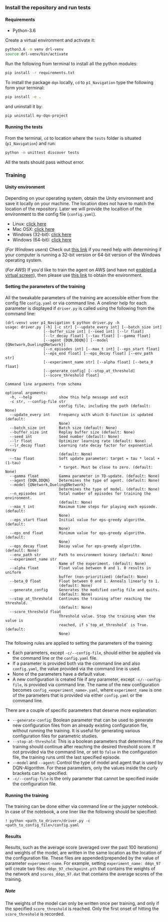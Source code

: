 ### Install the repository and run tests

#### Requirements
- Python-3.6

Create a virtual environment and activate it: 
```bash
python3.6 -m venv drl-venv
source drl-venv/bin/activate
```
Run the following from terminal to install all the python modules:
```bash
pip install -r requirements.txt
```
To install the package `dqn` locally, `cd` to `p1_Navigation` type the following form your terminal:
```bash
pip install -e .
```
and uninstall it by:
```bash
pip uninstall my-dqn-project
```
#### Running the tests
From the terminal, `cd` to location where the `tests` folder is situated (`p1_Navigation`) and run:
```bash
python -m unittest discover tests
```
All the tests should pass without error.

### Training
#### Unity environment
Depending on your operating system, obtain the Unity environment and save it locally on your machine. The location does not have to match the location of the repository. Later we will provide the localtion of the environment to the config file (`config.yaml`). 
- Linux: [click here](https://s3-us-west-1.amazonaws.com/udacity-drlnd/P1/Banana/Banana_Linux.zip)
- Mac OSX: [click here](https://s3-us-west-1.amazonaws.com/udacity-drlnd/P1/Banana/Banana.app.zip)
- Windows (32-bit): [click here](https://s3-us-west-1.amazonaws.com/udacity-drlnd/P1/Banana/Banana_Windows_x86.zip)
- Windows (64-bit): [click here](https://s3-us-west-1.amazonaws.com/udacity-drlnd/P1/Banana/Banana_Windows_x86_64.zip)
    
(_For Windows users_) Check out [this link](https://support.microsoft.com/en-us/help/827218/how-to-determine-whether-a-computer-is-running-a-32-bit-version-or-64) if you need help with determining if your computer is running a 32-bit version or 64-bit version of the Windows operating system.

(_For AWS_) If you'd like to train the agent on AWS (and have not [enabled a virtual screen](https://github.com/Unity-Technologies/ml-agents/blob/master/docs/Training-on-Amazon-Web-Service.md)), then please use [this link](https://s3-us-west-1.amazonaws.com/udacity-drlnd/P1/Banana/Banana_Linux_NoVis.zip) to obtain the environment.

#### Setting the parameters of the training

All the tweakable parameters of the training are accessible either from the config file `config.yaml` or via command line. A oneliner help for each parameter is displayed if `driver.py` is called using the following from the command line:
```
(drl-venv) user p1_Navigation $ python driver.py -h
usage: driver.py [-h] [-c str] [--update_every int] [--batch_size int]
                 [--buffer_size int] [--seed int] [--lr float]
                 [--lr_decay float] [--tau float] [--gamma float]
                 [--agent {DQN,DDQN}] [--model {QNetwork,DuelingQNetwork}]
                 [--n_episodes int] [--max_t int] [--eps_start float]
                 [--eps_end float] [--eps_decay float] [--env_path str]
                 [--experiment_name str] [--alpha float] [--beta_0 float]
                 [--generate_config] [--stop_at_threshold]
                 [--score_threshold float]

Command line arguments from schema

optional arguments:
  -h, --help            show this help message and exit
  -c str, --config-file str
                        config file, including the path (default: None)
  --update_every int    Frequency with which Q-function is updated (default:
                        None)
  --batch_size int      Batch size (default: None)
  --buffer_size int     Replay buffer size (default: None)
  --seed int            Seed number (default: None)
  --lr float            Optimizer learning rate (default: None)
  --lr_decay float      Learning rate decay factor for exponential decay
                        (default: None)
  --tau float           Soft update parameter: target = tau * local + (1-tau)
                        * target. Must be close to zero. (default: None)
  --gamma float         Gamma parameter in TD-update. (default: None)
  --agent {DQN,DDQN}    Determines the type of agent. (default: None)
  --model {QNetwork,DuelingQNetwork}
                        Determines the type of model. (default: None)
  --n_episodes int      Total number of episodes for training the environment.
                        (default: None)
  --max_t int           Maximum time steps for playing each episode. (default:
                        None)
  --eps_start float     Initial value for eps-greedy algorithm. (default:
                        None)
  --eps_end float       Minimum value for eps-greedy algorithm. (default:
                        None)
  --eps_decay float     Decay value for eps-greedy algorithm. (default: None)
  --env_path str        Path to environment binary (default: None)
  --experiment_name str
                        Name of the experiment. (default: None)
  --alpha float         Float value between 0 and 1. 0 results in uniform
                        buffer (non-prioritized) (default: None)
  --beta_0 float        Float between 0 and 1. Anneals linearly to 1.
                        (default: None)
  --generate_config     Generates the modified config file and quits.
                        (default: None)
  --stop_at_threshold   Continues the training after reaching the threshold.
                        (default: None)
  --score_threshold float
                        Threshold value. Stop the training when the value is
                        reached, if s`top_at_threshold` is True. (default:
                        None)
```

The following rules are  applied to setting the parameters of the training:
- Each parameters, except `-c/--config-file`, should either be applied via the command line or the `config.yaml` file.
- If a parameter is provided both via the command line and also `config.yaml`, the value provided via the command line is used.
- None of the parameters have a default value. 
- A new configuration is created file if any parameter, except `-c/--config-file`, is provided via command line. The name of the new configuration becomes `config_<experiment_name>.yaml`, where `experiment_name` is one of the parameters that is provided via either `config.yaml` or the command line. 

There are a couple of specific parameters that deserve more explanation: 
- `--generate-config`: Boolean parameter that can be used to generate new configuration files from an already existing configuration file, without running the training. It is useful for generating various configuration files for parametric studies.
- `--stop-at-threshold`: This is a boolean parameters that determines if the training should continue after reaching the desired threshold score. If not provided via the command line, or set to `false` in the configuration file, the training runs until the last specified episode. 
- `--model` and `--agent`: Control the type of model and agent that is used by DQN-Algorithm. For these parameters, only the values inside the curly brackets can be specified. 
- `-c/--config-file` is the only parameter that cannot be specified inside the configuration file. 

#### Running the training
The training can be done either via command line or the jupyter notebook. In case of the notebook, a one liner like the following should be specified: 

```jupyter
! python <path_to_driver>/driver.py -c <path_to_config_file>/config.yaml 
```

#### Results
Results, such as the average score (averaged over the past 100 iterations) and weights of the model, are written in the same location as the location of the configuration file. These files are appended/prepended by the value of parameter `experiment-name`. For example, setting `experiment_name: ddqn_97` will create two files: `ddqn_97_checkpoint.pth` that contains the weights of the network and `scores_ddqn_97.dat` that contains the average scores of the training.
##### Note
The weights of the model can only be written once per training, and only if the specified `score_threshold` is reached. Only the first onset of hitting the `score_threshold` is recorded.

